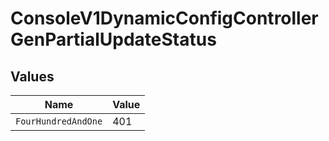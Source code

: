 # ConsoleV1DynamicConfigControllerGenPartialUpdateStatus


## Values

| Name                | Value               |
| ------------------- | ------------------- |
| `FourHundredAndOne` | 401                 |